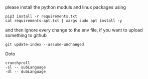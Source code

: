 please install the python moduls and linux packages using

	pip3 install -r requirements.txt
	cat requirements-apt.txt | xargs sudo apt install -y

and then ignore every change to the env file, if you want to upload something to github

	git update-index --assume-unchanged

Doto

	crunchyroll
	-sl -- subLanguage
	-dl -- dubLanguage
